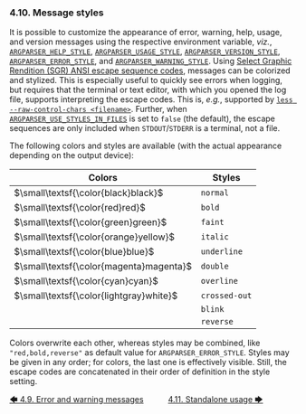 ### 4.10. Message styles

It is possible to customize the appearance of error, warning, help, usage, and version messages using the respective environment variable, *viz.*, [`ARGPARSER_HELP_STYLE`](../reference/environment_variables/environment_variables.md#8528-argparser_help_style), [`ARGPARSER_USAGE_STYLE`](../reference/environment_variables/environment_variables.md#8553-argparser_usage_style), [`ARGPARSER_VERSION_STYLE`](../reference/environment_variables/environment_variables.md#8560-argparser_version_style), [`ARGPARSER_ERROR_STYLE`](../reference/environment_variables/environment_variables.md#8521-argparser_error_style), and [`ARGPARSER_WARNING_STYLE`](../reference/environment_variables/environment_variables.md#8561-argparser_warning_style). Using [Select Graphic Rendition (SGR) ANSI escape sequence codes](https://en.wikipedia.org/wiki/ANSI_escape_code#Select_Graphic_Rendition_parameters "wikipedia.org &rightarrow; ANSI escape code &rightarrow; Select Graphic Rendition parameters"), messages can be colorized and stylized. This is especially useful to quickly see errors when logging, but requires that the terminal or text editor, with which you opened the log file, supports interpreting the escape codes. This is, *e.g.*, supported by [`less --raw-control-chars <filename>`](https://man7.org/linux/man-pages/man1/less.1.html "man7.org &rightarrow; man pages &rightarrow; less(1)"). Further, when [`ARGPARSER_USE_STYLES_IN_FILES`](../reference/environment_variables/environment_variables.md#8556-argparser_use_styles_in_files) is set to `false` (the default), the escape sequences are only included when `STDOUT`/`STDERR` is a terminal, not a file.

The following colors and styles are available (with the actual appearance depending on the output device):

| Colors                                  | Styles        |
| --------------------------------------- | ------------- |
| $\small\textsf{\color{black}black}$     | `normal`      |
| $\small\textsf{\color{red}red}$         | `bold`        |
| $\small\textsf{\color{green}green}$     | `faint`       |
| $\small\textsf{\color{orange}yellow}$   | `italic`      |
| $\small\textsf{\color{blue}blue}$       | `underline`   |
| $\small\textsf{\color{magenta}magenta}$ | `double`      |
| $\small\textsf{\color{cyan}cyan}$       | `overline`    |
| $\small\textsf{\color{lightgray}white}$ | `crossed-out` |
|                                         | `blink`       |
|                                         | `reverse`     |

Colors overwrite each other, whereas styles may be combined, like `"red,bold,reverse"` as default value for `ARGPARSER_ERROR_STYLE`. Styles may be given in any order; for colors, the last one is effectively visible. Still, the escape codes are concatenated in their order of definition in the style setting.

[&#129092;&nbsp;4.9. Error and warning messages](error_and_warning_messages.md)
&nbsp;&nbsp;&nbsp;&nbsp;&nbsp;&nbsp;&nbsp;&nbsp;&nbsp;&nbsp;[4.11. Standalone usage&nbsp;&#129094;](standalone_usage.md)
